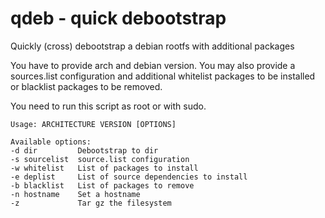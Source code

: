 # qdeb - quick debootstrap

Quickly (cross) debootstrap a debian rootfs with additional packages
 
You have to provide arch and debian version.
You may also provide a sources.list configuration and additional
whitelist packages to be installed or blacklist packages to be removed.

You need to run this script as root or with sudo.

    Usage: ARCHITECTURE VERSION [OPTIONS]

    Available options:
    -d dir		   Debootstrap to dir
    -s sourcelist  source.list configuration
    -w whitelist   List of packages to install
    -e deplist     List of source dependencies to install
    -b blacklist   List of packages to remove
    -n hostname	   Set a hostname
    -z             Tar gz the filesystem

